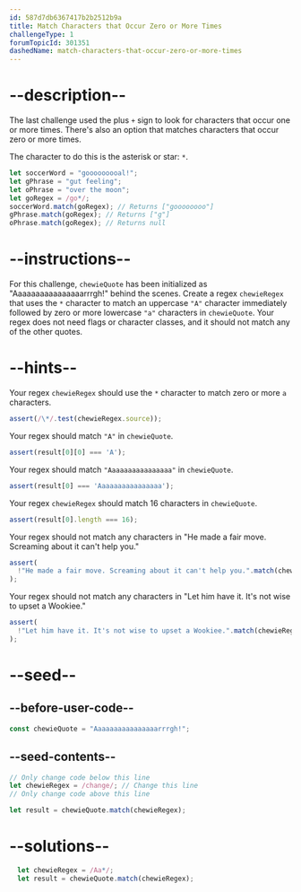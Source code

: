 ```yaml
---
id: 587d7db6367417b2b2512b9a
title: Match Characters that Occur Zero or More Times
challengeType: 1
forumTopicId: 301351
dashedName: match-characters-that-occur-zero-or-more-times
---
```


# --description--

The last challenge used the plus `+` sign to look for characters that occur one or more times. There's also an option that matches characters that occur zero or more times.

The character to do this is the asterisk or star: `*`.

```js
let soccerWord = "gooooooooal!";
let gPhrase = "gut feeling";
let oPhrase = "over the moon";
let goRegex = /go*/;
soccerWord.match(goRegex); // Returns ["goooooooo"]
gPhrase.match(goRegex); // Returns ["g"]
oPhrase.match(goRegex); // Returns null
```

# --instructions--

For this challenge, `chewieQuote` has been initialized as "Aaaaaaaaaaaaaaaarrrgh!" behind the scenes. Create a regex `chewieRegex` that uses the `*` character to match an uppercase `"A"` character immediately followed by zero or more lowercase `"a"` characters in `chewieQuote`. Your regex does not need flags or character classes, and it should not match any of the other quotes.

# --hints--

Your regex `chewieRegex` should use the `*` character to match zero or more `a` characters.

```js
assert(/\*/.test(chewieRegex.source));
```

Your regex should match `"A"` in `chewieQuote`.

```js
assert(result[0][0] === 'A');
```

Your regex should match `"Aaaaaaaaaaaaaaaa"` in `chewieQuote`.

```js
assert(result[0] === 'Aaaaaaaaaaaaaaaa');
```

Your regex `chewieRegex` should match 16 characters in `chewieQuote`.

```js
assert(result[0].length === 16);
```

Your regex should not match any characters in "He made a fair move. Screaming about it can't help you."

```js
assert(
  !"He made a fair move. Screaming about it can't help you.".match(chewieRegex)
);
```

Your regex should not match any characters in "Let him have it. It's not wise to upset a Wookiee."

```js
assert(
  !"Let him have it. It's not wise to upset a Wookiee.".match(chewieRegex)
);
```

# --seed--

## --before-user-code--

```js
const chewieQuote = "Aaaaaaaaaaaaaaaarrrgh!";
```

## --seed-contents--

```js
// Only change code below this line
let chewieRegex = /change/; // Change this line
// Only change code above this line

let result = chewieQuote.match(chewieRegex);
```

# --solutions--

```js
  let chewieRegex = /Aa*/;
  let result = chewieQuote.match(chewieRegex);
```